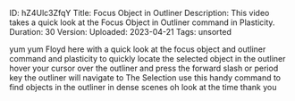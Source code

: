 ID: hZ4Ulc3ZfqY
Title: Focus Object in Outliner
Description: This video takes a quick look at the Focus Object in Outliner command in Plasticity.
Duration: 30
Version: 
Uploaded: 2023-04-21
Tags: unsorted

yum yum Floyd here with a quick look at
the focus object and outliner command
and plasticity to quickly locate the
selected object in the outliner hover
your cursor over the outliner and press
the forward slash or period key the
outliner will navigate to The Selection
use this handy command to find objects
in the outliner in dense scenes oh look
at the time
thank you
